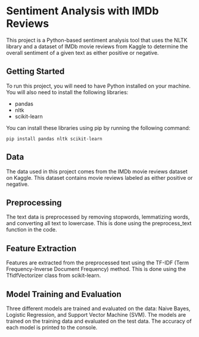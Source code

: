 # Sentiment Analysis with IMDb Reviews
This project is a Python-based sentiment analysis tool that uses the NLTK library and a dataset of IMDb movie reviews from Kaggle to determine the overall sentiment of a given text as either positive or negative.

## Getting Started
To run this project, you will need to have Python installed on your machine. You will also need to install the following libraries:

- pandas
- nltk
- scikit-learn

You can install these libraries using pip by running the following command:

`pip install pandas nltk scikit-learn`
## Data
The data used in this project comes from the IMDb movie reviews dataset on Kaggle. This dataset contains movie reviews labeled as either positive or negative.

## Preprocessing
The text data is preprocessed by removing stopwords, lemmatizing words, and converting all text to lowercase. This is done using the preprocess_text function in the code.

## Feature Extraction
Features are extracted from the preprocessed text using the TF-IDF (Term Frequency-Inverse Document Frequency) method. This is done using the TfidfVectorizer class from scikit-learn.

## Model Training and Evaluation
Three different models are trained and evaluated on the data: Naive Bayes, Logistic Regression, and Support Vector Machine (SVM). The models are trained on the training data and evaluated on the test data. The accuracy of each model is printed to the console.
